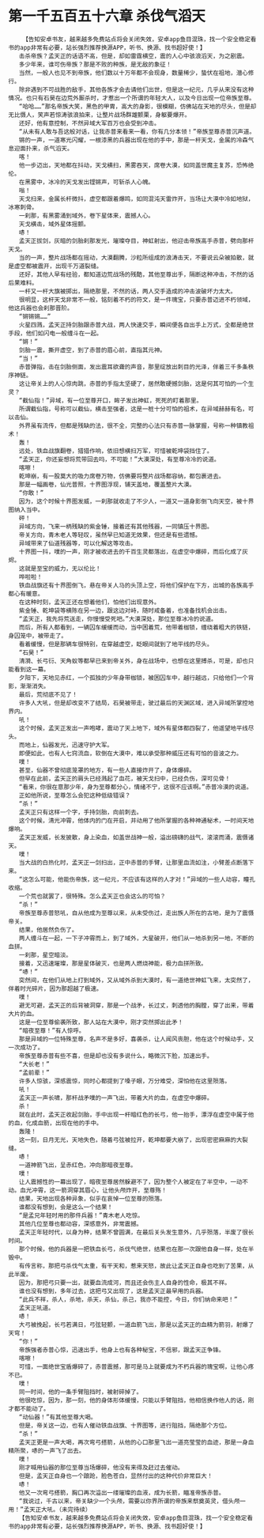 # 第一千五百五十六章 杀伐气滔天
        【告知安卓书友，越来越多免费站点将会关闭失效，安卓app鱼目混珠，找一个安全稳定看书的app非常有必要，站长强烈推荐换源APP，听书、换源、找书超好使！】
       击杀帝族？孟天正的话语不高，但是，却如雷霆横空，震的人心中骇浪滔天，为之剧震。
       多少年来，谁可伤帝族？那是不败的种族，是无敌的象征！
       当然，一般人也见不到帝族，他们数以十万年都不会现身，数量稀少，蛰伏在祖地，潜心修行。
       除非遇到不可战胜的敌手，其他各族才会去请他们出世，但是这一纪元，几乎从来没有这种情况。也只有石昊在边荒外厮杀时，才惹出一个所谓的年轻大人，以及今日出现一位帝族至尊。
       “哈哈……”那名帝族大笑，黑色的甲胄，高大的身影，很模糊，仿佛站在天地的尽头，但是却无比慑人，笑声若惊涛骇浪拍来，让整片战场群雄颤栗，身躯要爆开。
       还好，他有意控制，不然异域大军百万也会受到冲击。
       “从未有人敢与吾这般对话，让我赤普来看来一看，你有几分本领！”帝族至尊赤普沉声道。
       锵的一声，一道寒光闪耀，一根漆黑的兵器出现在他的手中，那是一杆天戈，金属的冷森气息迎面扑来，杀气滔天。
       喀！
       他一步迈出，天地都在抖动，天戈横扫，黑雾吞天，席卷大漠，如同盖世魔主复苏，恐怖绝伦。
       在黑雾中，冰冷的天戈发出铿锵声，可斩杀人心魄。
       嗡！
       天戈扫来，金属长杆微抖，虚空都跟着爆鸣，如同混沌天雷炸开，当场让大漠中冷如地狱，冰寒刺骨。
       一刹那，有黑雾涌到域外，卷下星体来，震撼人心。
       天戈横击，域外星体摇颤。
       哧！
       孟天正拔剑，灰暗的剑胎刹那发光，璀璨夺目，神虹射出，他迎击帝族高手赤普，劈向那杆天戈。
       当的一声，整片战场都在摇动，大漠翻腾，沙粒所组成的浪涛击天，不要说云朵被拍散，就是虚空都被震开，出现千万道裂缝。
       还好，其他人早有经验，都知道边荒战场的残酷，其他至尊出手，隔断这种冲击，不然的话后果难料。
       一杆又一杆大旗被掷出，隔绝那里，不然的话，两人交手造成的冲击波破坏力太大。
       很明显，这杆天戈非常不一般，铭刻着不朽的符文，是一件瑰宝，只要赤普迈进不朽领域，他这兵器也会刹那晋阶。
       “锵锵锵……”
       火星四溅，孟天正持剑胎跟赤普大战，两人快速交手，瞬间便各自出手上万式，全都是绝世手段，他们如闪电一般缠斗在一起。
       “锵！”
       剑胎一震，撕开虚空，到了赤普的眉心前，直指其元神。
       “当！”
       赤普弹指，击在剑胎侧面，发出震耳欲聋的声音，那里绽放出刺目的光泽，伴着三千多条秩序神链。
       这让帝关上的人心惊肉跳，赤普的手指太坚硬了，居然敢硬撼剑胎，这是何其可怕的一个生灵？
       “截仙指！”异域，有一位至尊开口，眸子发出神虹，死死的盯着那里。
       所谓截仙指，号称可以截仙，横击至强者，这是一桩十分可怕的祖术，在异域赫赫有名，可以击仙。
       外界虽有流传，但都是残缺的法，很不全，完整的心法只有赤普一脉掌握，号称一种镇教祖术！
       轰！
       远处，铁血战旗翻卷，猎猎作响，依旧想横扫万军，可惜被乾坤袋挡住了。
       “孟天正，你还妄想将荒带回去吗，不可能！”大漠深处，有至尊冷冷的说道。
       喀嚓！
       乾坤崩，有一股莫大的吸力席卷万物，仿佛要将整片战场都容纳，都包裹进去。
       那是一幅画卷，仙光普照，十界图浮现，铺天盖地，覆盖整片大漠。
       “你敢！”
       因为，这个时候十界图发威，一刹那就收走了不少人，一道又一道身影倒飞向天空，被十界图纳入当中。
       砰！
       异域方向，飞来一柄残缺的紫金锤，接着还有其他残器，一同镇压十界图。
       帝关方向，青木老人等轻叹，虽然早已知道无效果，但还是有些遗憾。
       异域带来了仙道残器等，可以化解这等攻击。
       十界图一抖，噗的一声，刚才被收进去的千百生灵都落出，在虚空中爆碎，而后化成了灰烬。
       这就是至宝的威力，无以伦比！
       哗啦啦！
       铁血战旗还有十界图倒飞，悬在帝关人马的头顶上空，将他们保护在下方，出城的各族高手都心有暖意。
       在这种时刻，孟天正还在想着他们，怕他们出现意外。
       紫金锤、乾坤袋等横陈在另一边，跟这边对峙，随时戒备着，也准备找机会出击。
       “孟天正，我先将荒送走，你慢慢受死吧。”大漠深处，那位至尊冰冷的说道。
       而后，所有人都看到，一辆囚车缓缓而动，当中困着荒，他带着枷锁，缠绕着粗大的铁链，身囚笼中，被带走了。
       看着缓慢，但是那辆车很特别，在穿越虚空，眨眼间就到了地平线的尽头。
       “石昊！”
       清漪、长弓衍、天角蚁等都早已来到帝关外，身在战场中，也想在这里搏杀，可是，却也只能看到这一幕。
       夕阳下，天地见赤红，一个孤独的少年身带枷锁，被困囚车中，越行越远，只给他们一个背影，渐渐消失。
       最后，荒彻底不见了！
       许多人大吼，但是却改变不了结局，石昊被带走，驶过最后的天渊区域，进入异域所掌控地界内。
       吼！
       这个时候，孟天正发出一声咆哮，震动了天上地下，域外有星体都四裂了，他遥望地平线尽头。
       而地上，仙器发光，迅速守护大军。
       即便如此，也有人七窍流血，软倒在大漠中，难以承受那种威压还有可怕的音波之力。
       噗！
       甚至，仙器不曾彻底笼罩的地方，有一些人直接炸开了，身体爆碎。
       但早在此前，孟天正的肩头已经溅起了血花，被天戈扫中，已经负伤，深可见骨！
       “看来，你很在意那少年，身为至尊都分心，情绪不宁，这很不应该啊。”赤普冷漠的说道。
       正如他所说，至尊怎么会犯这种低级错误？
       “杀！”
       孟天正只有这样一个字，手持剑胎，向前刺去。
       这个时候，清光冲霄，他体内的门在开启，并动用了他所掌握的各种神通秘术，一时间天地爆响。
       孟天正发威，长发披散，身上染血，如盖世战神一般，溢出磅礴的战气，滚滚而涌，震慑诸天。
       噗！
       当大战的白热化时，孟天正一剑扫出，正中赤普的手臂，让那里血流如注，小臂差点断落下来。
       “这怎么可能，他能伤帝族，这一纪元，不应该有这样的人才对！”异域的一些人动容，瞳孔收缩。
       一个荒也就罢了，很特殊。怎么孟天正也会这么的可怕？
       “杀！”
       帝族至尊赤普怒吼，自从他成为至尊以来，从未受伤过，走出族人所在的古地，是为了震慑帝关。
       结果，他居然负伤了。
       两人缠斗在一起，一下子冲霄而上，到了域外，大星破开，他们从一地杀到另一地，不断的血拼。
       一刹那，星空暗淡。
       接着，又迅速璀璨，那是星体破灭，也是两人燃烧神能，极力血拼所致。
       “哧！”
       突然间，在他们从地上打到域外，又从域外杀到大漠时，有一道绝世神虹飞来，太突然了，伴着时光碎片，因为那超越了极速。
       噗！
       避无可避，孟天正的后背被洞穿，那是一个战矛，长过丈，刺透他的胸膛，穿了出来，带着大片的血。
       这是一位至尊偷袭所致，那人站在大漠中，刚才突然掷出此矛！
       “暗夜至尊！”有人惊呼。
       那是异域的一位特殊至尊，名声不是多好，喜袭杀，让人闻风丧胆，他在这个时候动手，又一次成功了。
       帝族至尊赤普有些不喜，但是却也没有多说什么，略微沉下脸，加速出手。
       “大长老！”
       “孟前辈！”
       许多人惊骇，深感震惊，同时心都提到了嗓子眼，万分难受，深怕他在这里殒落。
       吼！
       孟天正一声长啸，那杆战矛噗的一声飞出，带着大片的血，在虚空中爆碎。
       杀！
       就在此时，孟天正收起剑胎，手中出现一杆暗红色的长弓，他一抬手，漂浮在虚空中属于他的血，化成血箭，出现在他的手中。
       轰隆！
       这一刻，日月无光，天地失色，随着弓弦被拉开，乾坤都要大崩了，出现密密麻麻的大裂缝。
       哧！
       一道神箭飞出，呈赤红色，冲向那暗夜至尊。
       噗！
       让人震撼性的一幕出现了，暗夜至尊居然躲避不了，因为整个人被定在了半空中，一动不动。血光冲霄，这一箭洞穿其眉心，让他头颅炸开，至尊殇！
       结果，天地出现各种异象，似乎在哀悼一位至尊的殒落。
       谁都没有想到，会是这么一个结果！
       “是孟兄年轻时用的那件兵器！”青木老人吃惊。
       其他几位至尊也都动容，深感意外，非常震撼。
       孟天正年轻时代，以身为种，结果不曾圆满，在最后关头发生意外，几乎殒落，半废了很长时间。
       那个时候，他的兵器是一把铁血长弓，杀伐气绝世，结果也在那一次跟他自身一样，处在半毁中。
       有传言称，那把弓杀伐气太重，有干天和，惹来天怒，故此让孟天正自身也吃到了苦果，从此半废。
       因为，那把弓只要一出，就要血流成河，而且还会伤主人自身的性命，极其不祥。
       谁也没有想到，多年过去，这把弓又出现了，这是孟天正最早用的兵器。
       “此兵不祥，杀人，杀地，杀天，杀仙，杀己，我亦不能控，今日，你们纳命来吧！”
       孟天正吼道。
       哧！
       大弓被挽起，长弓若满日，弓弦轻颤，一道血箭飞出，那是以孟天正的血精为箭羽，射爆了天穹！
       “你！”
       帝族强者赤普心惊，迅速出手，他身上也有各种秘宝，不信邪，跟孟天正争锋。
       喀嚓！
       可惜，一面绝世宝盾爆碎了，赤普震撼，那可是马上就要成为不朽兵器的瑰宝啊，让他心疼不已。
       噗！
       同一时间，他的一条手臂阻挡时，被射碎掉了。
       他很吃惊，因为，那一刻，他的身体形体缓慢，只能以手臂阻挡，他相信换作他人的话，刚才都不能动了。
       “动仙器！”有其他至尊大喝。
       但是，帝关这一边，也有人催动铁血战旗、十界图等，进行阻挡，隔绝那个方位。
       “杀！”
       孟天正更是一声大喝，再次弯弓搭箭，从他的心口那里飞出一道亮莹莹的血迹，那是一身血精所聚，哧的一声飞了出去。
       噗！
       刚才喊用仙器的那位至尊当场爆碎，他没有来得及赶过去催动。
       但是，孟天正自身也一个踉跄，脸色苍白，显然付出的这种代价非常巨大！
       哧！
       他又一次弯弓搭箭，胸口再次溢出一缕璀璨的血液，成为长箭，瞄准帝族赤普。
       “我说过，千古以来，帝关缺少一个头颅，需要以你界所谓的帝族来祭奠英灵，借头颅一用！”孟天正大吼。（未完待续）
       【告知安卓书友，越来越多免费站点将会关闭失效，安卓app鱼目混珠，找一个安全稳定看书的app非常有必要，站长强烈推荐换源APP，听书、换源、找书超好使！】